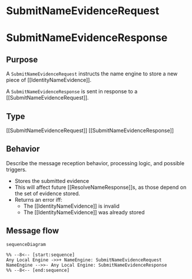 <div class="message" markdown>


# SubmitNameEvidenceRequest

# SubmitNameEvidenceResponse

## Purpose


<!-- --8<-- [start:purpose] -->
A `SubmitNameEvidenceRequest` instructs the name engine to store a new piece of [[IdentityNameEvidence]].

A `SubmitNameEvidenceResponse` is sent in response to a [[SubmitNameEvidenceRequest]].
<!-- --8<-- [end:purpose] -->

## Type


<!-- --8<-- [start:type] -->
[[SubmitNameEvidenceRequest]]
[[SubmitNameEvidenceResponse]]
<!-- --8<-- [end:type] -->

## Behavior


<!-- --8<-- [start:behavior] -->
Describe the message reception behavior, processing logic, and possible triggers.
- Stores the submitted evidence
- This will affect future [[ResolveNameResponse]]s, as those depend on the set of evidence stored.
- Returns an error iff:
    - The [[IdentityNameEvidence]] is invalid
    - The [[IdentityNameEvidence]] was already stored
<!-- --8<-- [end:behavior] -->

## Message flow


<!-- --8<-- [start:messages] -->
```mermaid
sequenceDiagram

%% --8<-- [start:sequence]
Any Local Engine ->>+ NameEngine: SubmitNameEvidenceRequest
NameEngine -->>- Any Local Engine: SubmitNameEvidenceResponse
%% --8<-- [end:sequence]
```
<!-- --8<-- [end:messages] -->

</div>

